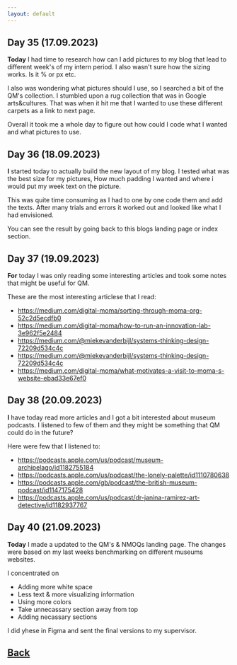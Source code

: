 ```yaml
---
layout: default
---
```


## Day 35 (17.09.2023)

<b>Today</b> I had time to research how can I add pictures to my blog that lead to different week's of my intern period. I also wasn't sure how the sizing works. Is it % or px etc.

I also was wondering what pictures should I use, so I searched a bit of the QM's collection. I stumbled upon a rug collection that was in Google arts&cultures. That was when it hit me that I wanted to use these different carpets as a link to next page.

Overall it took me a whole day to figure out how could I code what I wanted and what pictures to use.

## Day 36 (18.09.2023)

<b>I</b> started today to actually build the new layout of my blog. I tested what was the best size for my pictures, How much padding I wanted and where i would put my week text on the picture. 

This was quite time consuming as I had to one by one code them and add the texts. After many trials and errors it worked out and looked like what I had envisioned.

You can see the result by going back to this blogs landing page or index section.


## Day 37 (19.09.2023)

<b>For</b> today I was only reading some interesting articles and took some notes that might be useful for QM.

These are the most interesting articlese that I read:

- https://medium.com/digital-moma/sorting-through-moma-org-52c2d5ecdfb0
- https://medium.com/digital-moma/how-to-run-an-innovation-lab-3e962f5e2484
- https://medium.com/@miekevanderbijl/systems-thinking-design-72209d534c4c
- https://medium.com/@miekevanderbijl/systems-thinking-design-72209d534c4c
- https://medium.com/digital-moma/what-motivates-a-visit-to-moma-s-website-ebad33e67ef0

## Day 38 (20.09.2023)

<b>I</b> have today read more articles and I got a bit interested about museum podcasts. I listened to few of them and they might be something that QM could do in the future?

Here were few that I listened to:

- https://podcasts.apple.com/us/podcast/museum-archipelago/id1182755184
- https://podcasts.apple.com/us/podcast/the-lonely-palette/id1110780638
- https://podcasts.apple.com/gb/podcast/the-british-museum-podcast/id1147175428
- https://podcasts.apple.com/us/podcast/dr-janina-ramirez-art-detective/id1182937767

 ## Day 40 (21.09.2023)

 <b>Today</b> I made a updated to the QM's & NMOQs landing page. The changes were based on my last weeks benchmarking on different museums websites.

 I concentrated on

 * Adding more white space
 * Less text & more visualizing information
 * Using more colors
 * Take unnecassary section away from top
 * Adding necassary sections

  I did yhese in Figma and sent the final versions to my supervisor.


## [Back](./)
